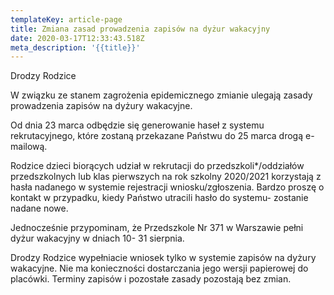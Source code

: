 ```yaml
---
templateKey: article-page
title: Zmiana zasad prowadzenia zapisów na dyżur wakacyjny
date: 2020-03-17T12:33:43.518Z
meta_description: '{{title}}'
---
```

Drodzy Rodzice



W związku ze stanem zagrożenia epidemicznego zmianie ulegają zasady prowadzenia zapisów na dyżury wakacyjne.

Od dnia 23 marca odbędzie się generowanie haseł z systemu rekrutacyjnego, które zostaną przekazane Państwu do 25 marca drogą e-mailową.

Rodzice dzieci biorących udział w rekrutacji do przedszkoli*/oddziałów przedszkolnych lub klas pierwszych na rok szkolny 2020/2021 korzystają z hasła nadanego w systemie rejestracji wniosku/zgłoszenia. Bardzo proszę o kontakt w przypadku, kiedy Państwo utracili hasło do systemu- zostanie nadane nowe.

Jednocześnie przypominam, że Przedszkole Nr 371 w Warszawie pełni dyżur wakacyjny w dniach 10- 31 sierpnia.

Drodzy Rodzice wypełniacie wniosek tylko w systemie zapisów na dyżury wakacyjne. Nie ma konieczności dostarczania jego wersji papierowej do placówki.  Terminy zapisów i pozostałe zasady pozostają bez zmian.
